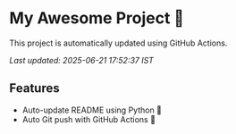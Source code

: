 # My Awesome Project 🚀

This project is automatically updated using GitHub Actions.

_Last updated: 2025-06-21 17:52:37 IST_

## Features
- Auto-update README using Python 🐍
- Auto Git push with GitHub Actions 🤖
